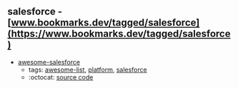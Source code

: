 salesforce - [www.bookmarks.dev/tagged/salesforce](https://www.bookmarks.dev/tagged/salesforce)
---
* [awesome-salesforce](https://github.com/mailtoharshit/awesome-salesforce#readme)
    * tags: [awesome-list](../tagged/awesome-list.md), [platform](../tagged/platform.md), [salesforce](../tagged/salesforce.md)
    * :octocat: [source code](https://github.com/mailtoharshit/awesome-salesforce#readme)
